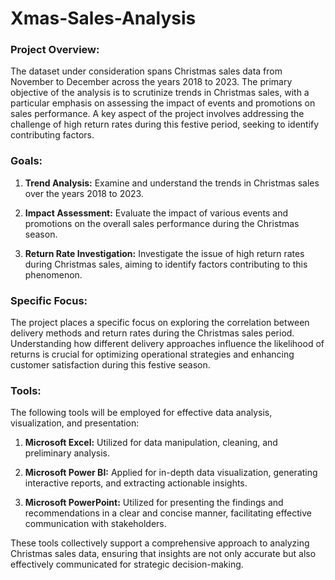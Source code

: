 # Xmas-Sales-Analysis
### Project Overview:

The dataset under consideration spans Christmas sales data from November to December across the years 2018 to 2023. The primary objective of the analysis is to scrutinize trends in Christmas sales, with a particular emphasis on assessing the impact of events and promotions on sales performance. A key aspect of the project involves addressing the challenge of high return rates during this festive period, seeking to identify contributing factors.

### Goals:

1. **Trend Analysis:** Examine and understand the trends in Christmas sales over the years 2018 to 2023.

2. **Impact Assessment:** Evaluate the impact of various events and promotions on the overall sales performance during the Christmas season.

3. **Return Rate Investigation:** Investigate the issue of high return rates during Christmas sales, aiming to identify factors contributing to this phenomenon.

### Specific Focus:

The project places a specific focus on exploring the correlation between delivery methods and return rates during the Christmas sales period. Understanding how different delivery approaches influence the likelihood of returns is crucial for optimizing operational strategies and enhancing customer satisfaction during this festive season.

### Tools:

The following tools will be employed for effective data analysis, visualization, and presentation:

1. **Microsoft Excel:** Utilized for data manipulation, cleaning, and preliminary analysis.

2. **Microsoft Power BI:** Applied for in-depth data visualization, generating interactive reports, and extracting actionable insights.

3. **Microsoft PowerPoint:** Utilized for presenting the findings and recommendations in a clear and concise manner, facilitating effective communication with stakeholders.

These tools collectively support a comprehensive approach to analyzing Christmas sales data, ensuring that insights are not only accurate but also effectively communicated for strategic decision-making.
